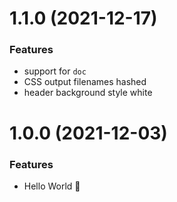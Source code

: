 # 1.1.0 (2021-12-17)

### Features

- support for `doc`
- CSS output filenames hashed
- header background style white

# 1.0.0 (2021-12-03)

### Features

- Hello World 👋
